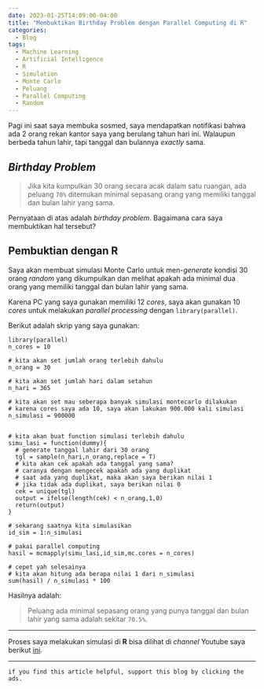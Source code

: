 ```yaml
---
date: 2023-01-25T14:09:00-04:00
title: "Membuktikan Birthday Problem dengan Parallel Computing di R"
categories:
  - Blog
tags:
  - Machine Learning
  - Artificial Intelligence
  - R
  - Simulation
  - Monte Carlo
  - Peluang
  - Parallel Computing
  - Random
---
```



Pagi ini saat saya membuka sosmed, saya mendapatkan notifikasi bahwa ada
2 orang rekan kantor saya yang berulang tahun hari ini. Walaupun berbeda
tahun lahir, tapi tanggal dan bulannya *exactly* sama.

## *Birthday Problem*

> Jika kita kumpulkan 30 orang secara acak dalam satu ruangan, ada
> peluang `70%` ditemukan minimal sepasang orang yang memiliki tanggal
> dan bulan lahir yang sama.

Pernyataan di atas adalah *birthday problem*. Bagaimana cara saya
membuktikan hal tersebut?

## Pembuktian dengan **R**

Saya akan membuat simulasi Monte Carlo untuk men-*generate* kondisi 30
orang *random* yang dikumpulkan dan melihat apakah ada minimal dua orang
yang memiliki tanggal dan bulan lahir yang sama.

Karena PC yang saya gunakan memiliki 12 *cores*, saya akan gunakan 10
*cores* untuk melakukan *parallel processing* dengan
`library(parallel)`.

Berikut adalah skrip yang saya gunakan:

    library(parallel)
    n_cores = 10

    # kita akan set jumlah orang terlebih dahulu
    n_orang = 30

    # kita akan set jumlah hari dalam setahun
    n_hari = 365

    # kita akan set mau seberapa banyak simulasi montecarlo dilakukan
    # karena cores saya ada 10, saya akan lakukan 900.000 kali simulasi
    n_simulasi = 900000


    # kita akan buat function simulasi terlebih dahulu
    simu_lasi = function(dummy){
      # generate tanggal lahir dari 30 orang
      tgl = sample(n_hari,n_orang,replace = T)
      # kita akan cek apakah ada tanggal yang sama?
      # caranya dengan mengecek apakah ada yang duplikat
      # saat ada yang duplikat, maka akan saya berikan nilai 1
      # jika tidak ada duplikat, saya berikan nilai 0
      cek = unique(tgl)
      output = ifelse(length(cek) < n_orang,1,0)
      return(output)
    }

    # sekarang saatnya kita simulasikan
    id_sim = 1:n_simulasi

    # pakai parallel computing
    hasil = mcmapply(simu_lasi,id_sim,mc.cores = n_cores)

    # cepet yah selesainya
    # kita akan hitung ada berapa nilai 1 dari n_simulasi
    sum(hasil) / n_simulasi * 100

Hasilnya adalah:

> Peluang ada minimal sepasang orang yang punya tanggal dan bulan lahir
> yang sama adalah sekitar `70.5%`.

------------------------------------------------------------------------

Proses saya melakukan simulasi di **R** bisa dilihat di *channel*
Youtube saya berikut [ini](https://youtu.be/W3lAoSHIL3I).

------------------------------------------------------------------------

`if you find this article helpful, support this blog by clicking the ads.`
